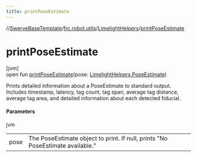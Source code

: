 ```yaml
---
title: printPoseEstimate
---
```

//[SwerveBaseTemplate](../../../index.html)/[frc.robot.utils](../index.html)/[LimelightHelpers](index.html)/[printPoseEstimate](print-pose-estimate.html)



# printPoseEstimate



[jvm]\
open fun [printPoseEstimate](print-pose-estimate.html)(pose: [LimelightHelpers.PoseEstimate](-pose-estimate/index.html))



Prints detailed information about a PoseEstimate to standard output. Includes timestamp, latency, tag count, tag span, average tag distance, average tag area, and detailed information about each detected fiducial.



#### Parameters


jvm

| | |
|---|---|
| pose | The PoseEstimate object to print. If null, prints &quot;No PoseEstimate available.&quot; |




